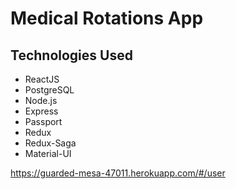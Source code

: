 # Medical Rotations App
## Technologies Used
- ReactJS
- PostgreSQL
- Node.js
- Express
- Passport
- Redux
- Redux-Saga
- Material-UI

https://guarded-mesa-47011.herokuapp.com/#/user